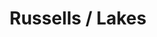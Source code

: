 ---
inv_num: 2014-086
add_credit:
url: 2014-086-russells-lakes
title: Russells / Lakes
year: '2014'
display_year: '2014'
medium: 1920x1080 H.264/MPEG-4 Part 10 looped digital file (from ​lossless ​Quicktime
  Animation master), media player, 70” flatscreen, armature, various cables
dims: 79 x 36 1/2 x 11 inches
pitch:
ps:
live_url:
youtube:
related_code:
subheading:
download:
commission:
related: |-
  [80] [2011-008-photoshop-cs] 2011-008 Photoshop CS
  [108] [2011-092-whitney-brochure] 2011-092 Whitney Brochure
  [141] [2010-044-photoshop-cs] 2010-044 Photoshop CS
layout: things-i-made
---